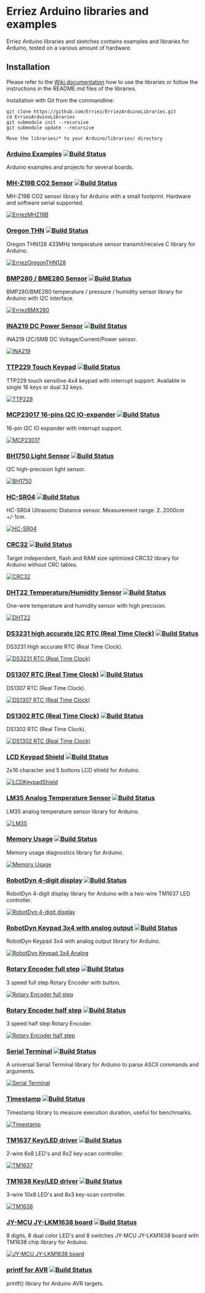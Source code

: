 # Erriez Arduino libraries and examples

Erriez Arduino libraries and sketches contains examples and libraries for Arduino, tested on a various amount of hardware.


## Installation

Please refer to the [Wiki documentation](https://github.com/Erriez/ErriezArduinoLibraries/wiki) how to use the libraries or follow the instructions in the README.md files of the libraries.

Installation with Git from the commandline:
```
git clone https://github.com/Erriez/ErriezArduinoLibraries.git
cd ErriezArduinoLibraries
git submodule init --recursive
git submodule update --recursive

Move the libraries/* to your Arduino/libraries/ directory
```


### [Arduino Examples](https://github.com/Erriez/ErriezArduinoExamples) [![Build Status](https://travis-ci.org/Erriez/ErriezArduinoExamples.svg?branch=master)](https://travis-ci.org/Erriez/ErriezArduinoExamples)

Arduino examples and projects for several boards.


### [MH-Z19B CO2 Sensor](https://github.com/Erriez/ErriezMHZ19B) [![Build Status](https://travis-ci.org/Erriez/ErriezMHZ19B.svg?branch=master)](https://travis-ci.org/Erriez/ErriezMHZ19B)

MH-Z19B CO2 sensor library for Arduino with a small footprint. Hardware and software serial supported.

[![ErriezMHZ19B](https://raw.githubusercontent.com/Erriez/ErriezMHZ19B/master/extras/MHZ19B.png)](https://github.com/Erriez/ErriezMHZ19B)


### [Oregon THN](https://github.com/Erriez/ErriezOregonTHN128) [![Build Status](https://travis-ci.org/Erriez/ErriezOregonTHN128.svg?branch=master)](https://travis-ci.org/Erriez/ErriezOregonTHN128)

Oregon THN128 433MHz temperature sensor transmit/receive C library for Arduino.

[![ErriezOregonTHN128](https://raw.githubusercontent.com/Erriez/ErriezOregonTHN128/master/extras/OregonTHN128.png)](https://github.com/Erriez/ErriezOregonTHN128)


### [BMP280 / BME280 Sensor](https://github.com/Erriez/ErriezBMX280) [![Build Status](https://travis-ci.org/Erriez/ErriezBMX280.svg?branch=master)](https://travis-ci.org/Erriez/ErriezBMX280)

BMP280/BME280 temperature / pressure / humidity sensor library for Arduino with I2C interface.

[![ErriezBMX280](https://raw.githubusercontent.com/Erriez/ErriezBMX280/master/extras/BMX280.png)](https://github.com/Erriez/ErriezBMX280)


### [INA219 DC Power Sensor](https://github.com/Erriez/ErriezINA219) [![Build Status](https://travis-ci.org/Erriez/ErriezINA219.svg?branch=master)](https://travis-ci.org/Erriez/ErriezINA219)

INA219 I2C/SMB DC Voltage/Current/Power sensor.

[![INA219](https://raw.githubusercontent.com/Erriez/ErriezINA219/master/extras/INA219.png)](https://github.com/Erriez/ErriezINA219)


### [TTP229 Touch Keypad](https://github.com/Erriez/ErriezTTP229TouchKeypad) [![Build Status](https://travis-ci.org/Erriez/ErriezTTP229TouchKeypad.svg?branch=master)](https://travis-ci.org/Erriez/ErriezTTP229TouchKeypad)

TTP229 touch sensitive 4x4 keypad with interrupt support. Available in single 16 keys or dual 32 keys.

[![TTP229](https://raw.githubusercontent.com/Erriez/ErriezTTP229TouchKeypad/master/extras/TTP229TouchKeypad4x4.png)](https://github.com/Erriez/ErriezTTP229TouchKeypad)


### [MCP23017 16-pins I2C IO-expander](https://github.com/Erriez/ErriezMCP23017) [![Build Status](https://travis-ci.org/Erriez/ErriezMCP23017.svg?branch=master)](https://travis-ci.org/Erriez/ErriezMCP23017)

16-pin I2C IO expander with interrupt support.

[![MCP23017](https://raw.githubusercontent.com/Erriez/ErriezMCP23017/master/extras/MCP23017-pins.png)](https://github.com/Erriez/ErriezMCP23017)


### [BH1750 Light Sensor](https://github.com/Erriez/ErriezBH1750)  [![Build Status](https://travis-ci.org/Erriez/ErriezBH1750.svg?branch=master)](https://travis-ci.org/Erriez/ErriezBH1750)

I2C high-precision light sensor.

[![BH1750](https://raw.githubusercontent.com/Erriez/ErriezBH1750/master/extras/BH1750.png)](https://github.com/Erriez/ErriezBH1750)


### [HC-SR04](https://github.com/Erriez/ErriezHCSR04) [![Build Status](https://travis-ci.org/Erriez/ErriezHCSR04.svg?branch=master)](https://travis-ci.org/Erriez/ErriezHCSR04)

HC-SR04 Ultrasonic Distance sensor. Measurement range: 2..2000cm +/-1cm.

[![HC-SR04](https://raw.githubusercontent.com/Erriez/ErriezHCSR04/master/extras/HC-SR04.png)](https://github.com/Erriez/ErriezHCSR04)


### [CRC32](https://github.com/Erriez/ErriezCRC32)  [![Build Status](https://travis-ci.org/Erriez/ErriezCRC32.svg?branch=master)](https://travis-ci.org/Erriez/ErriezCRC32)

Target independent, flash and RAM size optimized CRC32 library for Arduino without CRC tables.

[![CRC32](https://raw.githubusercontent.com/Erriez/ErriezCRC32/master/extras/CRC32.png)](https://github.com/Erriez/ErriezCRC32)


### [DHT22 Temperature/Humidity Sensor](https://github.com/Erriez/ErriezDHT22)  [![Build Status](https://travis-ci.org/Erriez/ErriezDHT22.svg?branch=master)](https://travis-ci.org/Erriez/ErriezDHT22)

One-wire temperature and humidity sensor with high precision.

[![DHT22](https://raw.githubusercontent.com/Erriez/ErriezDHT22/master/extras/AM2302_DHT22_sensor.png)](https://github.com/Erriez/ErriezDHT22)


### [DS3231 high accurate I2C RTC (Real Time Clock)](https://github.com/Erriez/ErriezDS3231)  [![Build Status](https://travis-ci.org/Erriez/ErriezDS3231.svg?branch=master)](https://travis-ci.org/Erriez/ErriezDS3231)

DS3231 High accurate RTC (Real Time Clock).

[![DS3231 RTC (Real Time Clock)](https://raw.githubusercontent.com/Erriez/ErriezDS3231/master/extras/DS3231.png)](https://github.com/Erriez/ErriezDS3231)


### [DS1307 RTC (Real Time Clock)](https://github.com/Erriez/ErriezDS1307)  [![Build Status](https://travis-ci.org/Erriez/ErriezDS1307.svg?branch=master)](https://travis-ci.org/Erriez/ErriezDS1307)

DS1307 RTC (Real Time Clock).

[![DS1307 RTC (Real Time Clock)](https://raw.githubusercontent.com/Erriez/ErriezDS1307/master/extras/DS1307.png)](https://github.com/Erriez/ErriezDS1302)


### [DS1302 RTC (Real Time Clock)](https://github.com/Erriez/ErriezDS1302)  [![Build Status](https://travis-ci.org/Erriez/ErriezDS1302.svg?branch=master)](https://travis-ci.org/Erriez/ErriezDS1302)

DS1302 RTC (Real Time Clock).

[![DS1302 RTC (Real Time Clock)](https://raw.githubusercontent.com/Erriez/ErriezDS1302/master/extras/DS1302.png)](https://github.com/Erriez/ErriezDS1302)


### [LCD Keypad Shield](https://github.com/Erriez/ErriezLCDKeypadShield)  [![Build Status](https://travis-ci.org/Erriez/ErriezLCDKeypadShield.svg?branch=master)](https://travis-ci.org/Erriez/ErriezLCDKeypadShield)

2x16 character and 5 buttons LCD shield for Arduino.

[![LCDKeypadShield](https://raw.githubusercontent.com/Erriez/ErriezLCDKeypadShield/master/extras/LCDKeypadShield_board.png)](https://github.com/Erriez/ErriezLCDKeypadShield)


### [LM35 Analog Temperature Sensor](https://github.com/Erriez/ErriezLM35)  [![Build Status](https://travis-ci.org/Erriez/ErriezLM35.svg?branch=master)](https://travis-ci.org/Erriez/ErriezLM35)

LM35 analog temperature sensor library for Arduino.

[![LM35](https://raw.githubusercontent.com/Erriez/ErriezLM35/master/extras/LM35_pins.png)](https://github.com/Erriez/ErriezLM35)


### [Memory Usage](https://github.com/Erriez/ErriezMemoryUsage)  [![Build Status](https://travis-ci.org/Erriez/ErriezMemoryUsage.svg?branch=master)](https://travis-ci.org/Erriez/ErriezMemoryUsage)

Memory usage diagnostics library for Arduino.

[![Memory Usage](https://raw.githubusercontent.com/Erriez/ErriezMemoryUsage/master/extras/ErriezMemoryUsage.png)](https://github.com/Erriez/ErriezMemoryUsage)


### [RobotDyn 4-digit display](https://github.com/Erriez/ErriezRobotDyn4DigitDisplay)  [![Build Status](https://travis-ci.org/Erriez/ErriezRobotDyn4DigitDisplay.svg?branch=master)](https://travis-ci.org/Erriez/ErriezRobotDyn4DigitDisplay)

RobotDyn 4-digit display library for Arduino with a two-wire TM1637 LED controller.

[![RobotDyn 4-digit display](https://raw.githubusercontent.com/Erriez/ErriezRobotDyn4DigitDisplay/master/extras/ErriezRobotDyn4DigitDisplay.png)](https://github.com/Erriez/ErriezRobotDyn4DigitDisplay)


### [RobotDyn Keypad 3x4 with analog output](https://github.com/Erriez/ErriezRobotDynKeypad3x4Analog)  [![Build Status](https://travis-ci.org/Erriez/ErriezRobotDynKeypad3x4Analog.svg?branch=master)](https://travis-ci.org/ErriezRobotDynKeypad3x4Analog)

RobotDyn Keypad 3x4 with analog output library for Arduino.

[![RobotDyn Keypad 3x4 Analog](https://raw.githubusercontent.com/Erriez/ErriezRobotDynKeypad3x4Analog/master/extras/RobotDynKeypad3x4Analog.png)](https://github.com/Erriez/ErriezRobotDynKeypad3x4Analog)


### [Rotary Encoder full step](https://github.com/Erriez/ErriezRotaryEncoderFullStep)  [![Build Status](https://travis-ci.org/Erriez/ErriezRotaryEncoderFullStep.svg?branch=master)](https://travis-ci.org/Erriez/ErriezRotaryEncoderFullStep)

3 speed full step Rotary Encoder with button.

[![Rotary Encoder full step](https://raw.githubusercontent.com/Erriez/ErriezRotaryEncoderFullStep/master/extras/RotaryEncoder.png)](https://github.com/Erriez/ErriezRotaryEncoderFullStep)


### [Rotary Encoder half step](https://github.com/Erriez/ErriezRotaryEncoderHalfStep)  [![Build Status](https://travis-ci.org/Erriez/ErriezRotaryEncoderHalfStep.svg?branch=master)](https://travis-ci.org/Erriez/ErriezRotaryEncoderHalfStep)

3 speed half step Rotary Encoder.

[![Rotary Encoder half step](https://raw.githubusercontent.com/Erriez/ErriezRotaryEncoderHalfStep/master/extras/RotaryEncoder.png)](https://github.com/Erriez/ErriezRotaryEncoderHalfStep)


### [Serial Terminal](https://github.com/Erriez/ErriezSerialTerminal)  [![Build Status](https://travis-ci.org/Erriez/ErriezSerialTerminal.svg?branch=master)](https://travis-ci.org/Erriez/ErriezSerialTerminal)

A universal Serial Terminal library for Arduino to parse ASCII commands and arguments.

[![Serial Terminal](https://raw.githubusercontent.com/Erriez/ErriezSerialTerminal/master/extras/ScreenshotSerialTerminal.png)](https://github.com/Erriez/ErriezSerialTerminal)


### [Timestamp](https://github.com/Erriez/ErriezTimestamp)  [![Build Status](https://travis-ci.org/Erriez/ErriezTimestamp.svg?branch=master)](https://travis-ci.org/Erriez/ErriezTimestamp)

Timestamp library to measure execution duration, useful for benchmarks.

[![Timestamp](https://raw.githubusercontent.com/Erriez/ErriezTimestamp/master/extras/timestamp.png)](https://github.com/Erriez/ErriezTimestamp)


### [TM1637 Key/LED driver](https://github.com/Erriez/ErriezTM1637)  [![Build Status](https://travis-ci.org/Erriez/ErriezTM1637.svg?branch=master)](https://travis-ci.org/Erriez/ErriezTM1637)

2-wire 6x8 LED's and 8x2 key-scan controller.

[![TM1637](https://raw.githubusercontent.com/Erriez/ErriezTM1637/master/extras/TM1637_pins.jpg)](https://github.com/Erriez/ErriezTM1637)


### [TM1638 Key/LED driver](https://github.com/Erriez/ErriezTM1638)  [![Build Status](https://travis-ci.org/Erriez/ErriezTM1638.svg?branch=master)](https://travis-ci.org/Erriez/ErriezTM1638)

3-wire 10x8 LED's and 8x3 key-scan controller.

[![TM1638](https://raw.githubusercontent.com/Erriez/ErriezTM1638/master/extras/TM1638_pins.jpg)](https://github.com/Erriez/ErriezTM1638)


### [JY-MCU JY-LKM1638 board](https://github.com/Erriez/ErriezLKM1638)  [![Build Status](https://travis-ci.org/Erriez/ErriezLKM1638.svg?branch=master)](https://travis-ci.org/Erriez/ErriezLKM1638)

8 digits, 8 dual color LED's and 8 switches JY-MCU JY-LKM1638 board with TM1638 chip library for Arduino.

[![JY-MCU JY-LKM1638 board](https://raw.githubusercontent.com/Erriez/ErriezLKM1638/master/extras/LKM1638_board.jpg)](https://github.com/Erriez/ErriezLKM1638)


### [printf for AVR](https://github.com/Erriez/ErriezPrintf)  [![Build Status](https://travis-ci.org/Erriez/ErriezPrintf.svg?branch=master)](https://travis-ci.org/Erriez/ErriezPrintf)

printf() library for Arduino AVR targets.
